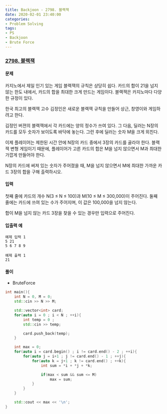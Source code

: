 ```yaml
---
title: Backjoon - 2798. 블랙잭
date: 2020-02-01 23:40:00
categories:
- Problem Solving
tags:
- PS
- Backjoon
- Brute Force
---
```


### [ 2798. 블랙잭 ](https://www.acmicpc.net/problem/2798)

#### 문제

카지노에서 제일 인기 있는 게임 블랙잭의 규칙은 상당히 쉽다. 카드의 합이 21을 넘지 않는 한도 내에서, 카드의 합을 최대한 크게 만드는 게임이다. 블랙잭은 카지노마다 다양한 규정이 있다.

한국 최고의 블랙잭 고수 김정인은 새로운 블랙잭 규칙을 만들어 상근, 창영이와 게임하려고 한다.

김정인 버젼의 블랙잭에서 각 카드에는 양의 정수가 쓰여 있다. 그 다음, 딜러는 N장의 카드를 모두 숫자가 보이도록 바닥에 놓는다. 그런 후에 딜러는 숫자 M을 크게 외친다.

이제 플레이어는 제한된 시간 안에 N장의 카드 중에서 3장의 카드를 골라야 한다. 블랙잭 변형 게임이기 때문에, 플레이어가 고른 카드의 합은 M을 넘지 않으면서 M과 최대한 가깝게 만들어야 한다.

N장의 카드에 써져 있는 숫자가 주어졌을 때, M을 넘지 않으면서 M에 최대한 가까운 카드 3장의 합을 구해 출력하시오.

#### 입력

첫째 줄에 카드의 개수 N(3 ≤ N ≤ 100)과 M(10 ≤ M ≤ 300,000)이 주어진다. 둘째 줄에는 카드에 쓰여 있는 수가 주어지며, 이 값은 100,000을 넘지 않는다.

합이 M을 넘지 않는 카드 3장을 찾을 수 있는 경우만 입력으로 주어진다.

#### 입출력 예

```
예제 입력 1
5 21
5 6 7 8 9

예제 출력 1
21
```

#### 풀이
  - BruteForce

```cpp
int main(){
    int N = 0, M = 0;
    std::cin >> N >> M;

    std::vector<int> card;
    for(auto i = 0 ; i < N ; ++i){
        int temp = 0 ;
        std::cin >> temp;

        card.push_back(temp);
    }

    int max = 0;
    for(auto i = card.begin() ; i != card.end() - 2 ; ++i){
        for(auto j = i+1 ; j != card.end() - 1 ; ++j){
            for(auto k = j+1 ; k != card.end() ; ++k){
                int sum = *i + *j + *k;

                if(max < sum && sum <= M)
                    max = sum;
            }   
        }
    } 

    std::cout << max << '\n';
}
```